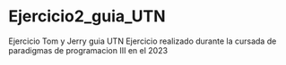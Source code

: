 # Ejercicio2_guia_UTN
Ejercicio Tom y Jerry guia UTN
Ejercicio realizado durante la cursada de paradigmas de programacion III en el 2023
